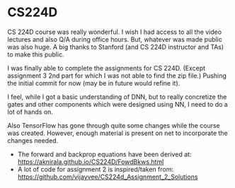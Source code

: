# CS224D
CS 224D course was really wonderful. I wish I had access to all the video lectures and also Q/A during office hours. But, whatever was made public was also huge. A big thanks to Stanford (and CS 224D instructor and TAs) to make this public. 

I was finally able to complete the assignments for CS 224D. (Except assignment 3 2nd part for which I was not able to find the zip file.) Pushing the initial commit for now (may be in future would refine it).

I feel, while I got a basic understanding of DNN, but to really concretize the gates and other components which were designed using NN, I need to do a lot of hands on. 

Also TensorFlow has gone through quite some changes while the course was created. However, enough material is present on net to incorporate the changes needed. 

- The forward and backprop equations have been derived at: https://aknirala.github.io/CS224D/FowdBkws.html
- A lot of code for assignment 2 is inspired/taken from: https://github.com/vijayvee/CS224d_Assignment_2_Solutions

 
